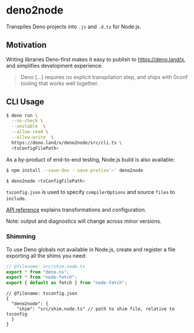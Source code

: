 <!-- deno-fmt-ignore-file -->
# deno2node

Transpiles Deno projects into `.js` and `.d.ts` for Node.js.

## Motivation

Writing libraries Deno-first
makes it easy to publish to https://deno.land/x,
and simplifies development experience:

> Deno \[...\] requires no explicit transpilation step,
> and ships with 0conf tooling that works well together.

## CLI Usage

```sh
$ deno run \
  --no-check \
  --unstable  \
  --allow-read \
  --allow-write  \
  https://deno.land/x/deno2node/src/cli.ts \
  <tsConfigFilePath>
```

<!-- deno-fmt-ignore -->
As a by-product of end-to-end testing,
Node.js build is also available:

```sh
$ npm install --save-dev --save-prefix='~' deno2node
```

```sh
$ deno2node <tsConfigFilePath>
```

`tsconfig.json` is used to specify `compilerOptions` and source `files` to `include`.

[API reference] explains transformations and configuration.

Note: output and diagnostics will change across minor versions.

### Shimming

To use Deno globals not available in Node.js,
create and register a file exporting all the shims you need:

```js
// @filename: src/shim.node.ts
export * from "deno.ns";
export * from "node-fetch";
export { default as fetch } from "node-fetch";
```

```jsonc
// @filename: tsconfig.json
{
  "deno2node": {
    "shim": "src/shim.node.ts" // path to shim file, relative to tsconfig
  }
}
```

[API reference]: https://doc.deno.land/https/deno.land/x/deno2node/src/mod.ts
[`deps.node.ts`]: https://github.com/wojpawlik/deno2node/blob/main/src/deps.node.ts
[`shim.node.ts`]: https://github.com/wojpawlik/deno2node/blob/main/src/shim.node.ts

